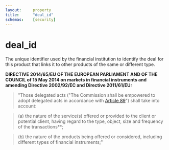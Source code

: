 ```yaml
---
layout:		property
title:		"deal_id"
schemas:	[security]
---
```


# deal_id
The unique identifier used by the financial institution to identify the deal for this product that links it to other products of the same or different type.

**DIRECTIVE 2014/65/EU OF THE EUROPEAN PARLIAMENT AND OF THE COUNCIL of 15 May 2014 on markets in financial instruments and amending Directive 2002/92/EC and Directive 2011/61/EU:**

> "Those delegated acts ("The Commission shall be empowered to adopt delegated acts in accordance with [Article 89][art]") shall take into account:

> (a) the nature of the service(s) offered or provided to the client or potential client, having regard to the type, object, size and frequency of the transactions**;

> (b) the nature of the products being offered or considered, including different types of financial instruments;"

[art]: http://eur-lex.europa.eu/legal-content/EN/TXT/?uri=uriserv%3AOJ.L_.2014.173.01.0349.01.ENG
